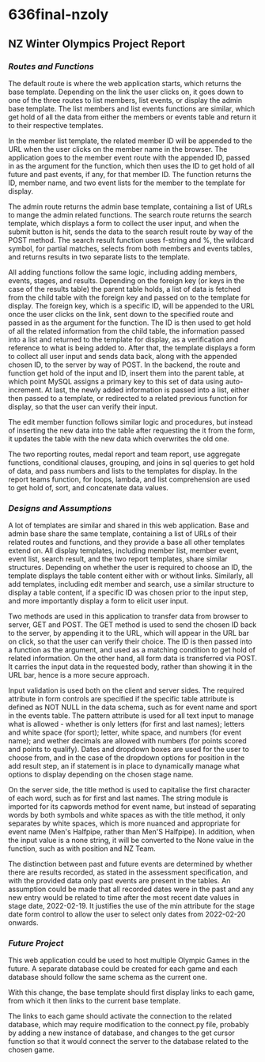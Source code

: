 # 636final-nzoly
## NZ Winter Olympics Project Report

### *Routes and Functions*

The default route is where the web application starts, which returns the base template. Depending on the link the user clicks on, it goes down to one of the three routes to list members, list events, or display the admin base template. The list members and list events functions are similar, which get hold of all the data from either the members or events table and return it to their respective templates. 

In the member list template, the related member ID will be appended to the URL when the user clicks on the member name in the browser. The application goes to the member event route with the appended ID, passed in as the argument for the function, which then uses the ID to get hold of all future and past events, if any, for that member ID. The function returns the ID, member name, and two event lists for the member to the template for display. 

The admin route returns the admin base template, containing a list of URLs to mange the admin related functions. The search route returns the search template, which displays a form to collect the user input, and when the submit button is hit, sends the data to the search result route by way of the POST method. The search result function uses f-string and %, the wildcard symbol, for partial matches, selects from both members and events tables, and returns results in two separate lists to the template.

All adding functions follow the same logic, including adding members, events, stages, and results. Depending on the foreign key (or keys in the case of the results table) the parent table holds, a list of data is fetched from the child table with the foreign key and passed on to the template for display. The foreign key, which is a specific ID, will be appended to the URL once the user clicks on the link, sent down to the specified route and passed in as the argument for the function. The ID is then used to get hold of all the related information from the child table, the information passed into a list and returned to the template for display, as a verification and reference to what is being added to. After that, the template displays a form to collect all user input and sends data back, along with the appended chosen ID, to the server by way of POST. In the backend, the route and function get hold of the input and ID, insert them into the parent table, at which point MySQL assigns a primary key to this set of data using auto-increment. At last, the newly added information is passed into a list, either then passed to a template, or redirected to a related previous function for display, so that the user can verify their input.

The edit member function follows similar logic and procedures, but instead of inserting the new data into the table after requesting the it from the form, it updates the table with the new data which overwrites the old one.    

The two reporting routes, medal report and team report, use aggregate functions, conditional clauses, grouping, and joins in sql queries to get hold of data, and pass numbers and lists to the templates for display. In the report teams function, for loops, lambda, and list comprehension are used to get hold of, sort, and concatenate data values. 

### *Designs and Assumptions* 

A lot of templates are similar and shared in this web application. Base and admin base share the same template, containing a list of URLs of their related routes and functions, and they provide a base all other templates extend on. All display templates, including member list, member event, event list, search result, and the two report templates, share similar structures. Depending on whether the user is required to choose an ID, the template displays the table content either with or without links. Similarly, all add templates, including edit member and search, use a similar structure to display a table content, if a specific ID was chosen prior to the input step, and more importantly display a form to elicit user input.  

Two methods are used in this application to transfer data from browser to server, GET and POST. The GET method is used to send the chosen ID back to the server, by appending it to the URL, which will appear in the URL bar on click, so that the user can verify their choice. The ID is then passed into a function as the argument, and used as a matching condition to get hold of related information. On the other hand, all form data is transferred via POST. It carries the input data in the requested body, rather than showing it in the URL bar, hence is a more secure approach.       

Input validation is used both on the client and server sides. The required attribute in form controls are specified if the specific table attribute is defined as NOT NULL in the data schema, such as for event name and sport in the events table. The pattern attribute is used for all text input to manage what is allowed - whether is only letters (for first and last names); letters and white space (for sport); letter, white space, and numbers (for event name); and wether decimals are allowed with numbers (for points scored and points to qualify). Dates and dropdown boxes are used for the user to choose from, and in the case of the dropdown options for position in the add result step, an if statement is in place to dynamically manage what options to display depending on the chosen stage name. 

On the server side, the title method is used to capitalise the first character of each word, such as for first and last names. The string module is imported for its capwords method for event name, but instead of separating words by both symbols and white spaces as with the title method, it only separates by white spaces, which is more nuanced and appropriate for event name (Men's Halfpipe, rather than Men'S Halfpipe). In addition, when the input value is a none string, it will be converted to the None value in the function, such as with position and NZ Team. 

The distinction between past and future events are determined by whether there are results recorded, as stated in the assessment specification, and with the provided data only past events are present in the tables. An assumption could be made that all recorded dates were in the past and any new entry would be related to time after the most recent date values in stage date, 2022-02-19. It justifies the use of the min attribute for the stage date form control to allow the user to select only dates from 2022-02-20 onwards.

### *Future Project* 

This web application could be used to host multiple Olympic Games in the future. A separate database could be created for each game and each database should follow the same schema as the current one. 

With this change, the base template should first display links to each game, from which it then links to the current base template. 

The links to each game should activate the connection to the related database, which may require modification to the connect.py file, probably by adding a new instance of database, and changes to the get cursor function so that it would connect the server to the database related to the chosen game.

